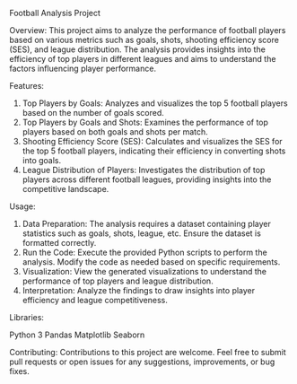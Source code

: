 Football Analysis Project

Overview:
This project aims to analyze the performance of football players based on various metrics such as goals, shots, shooting efficiency score (SES), and league distribution. The analysis provides insights into the efficiency of top players in different leagues and aims to understand the factors influencing player performance.


Features:

1. Top Players by Goals: Analyzes and visualizes the top 5 football players based on the number of goals scored.
2. Top Players by Goals and Shots: Examines the performance of top players based on both goals and shots per match.
3. Shooting Efficiency Score (SES): Calculates and visualizes the SES for the top 5 football players, indicating their efficiency in converting shots into goals.
4. League Distribution of Players: Investigates the distribution of top players across different football leagues, providing insights into the competitive landscape.


Usage:

1. Data Preparation: The analysis requires a dataset containing player statistics such as goals, shots, league, etc. Ensure the dataset is formatted correctly.
2. Run the Code: Execute the provided Python scripts to perform the analysis. Modify the code as needed based on specific requirements.
3. Visualization: View the generated visualizations to understand the performance of top players and league distribution.
4. Interpretation: Analyze the findings to draw insights into player efficiency and league competitiveness.


Libraries:

Python 3
Pandas
Matplotlib
Seaborn

Contributing:
Contributions to this project are welcome. Feel free to submit pull requests or open issues for any suggestions, improvements, or bug fixes.

